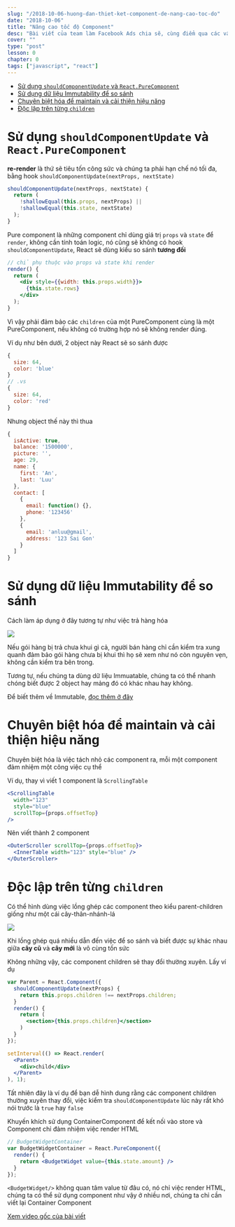 ```yaml
---
slug: "/2018-10-06-huong-dan-thiet-ket-component-de-nang-cao-toc-do"
date: "2018-10-06"
title: "Nâng cao tốc độ Component"
desc: "Bài viết của team làm Facebook Ads chia sẽ, cùng điểm qua các vấn đề căn bản để tối ưu component"
cover: ""
type: "post"
lesson: 0
chapter: 0
tags: ["javascript", "react"]
---
```


<!-- TOC -->

- [Sử dụng `shouldComponentUpdate` và `React.PureComponent`](#sử-dụng-shouldcomponentupdate-và-reactpurecomponent)
- [Sử dụng dữ liệu Immutability để so sánh](#sử-dụng-dữ-liệu-immutability-để-so-sánh)
- [Chuyên biệt hóa để maintain và cải thiện hiệu năng](#chuyên-biệt-hóa-để-maintain-và-cải-thiện-hiệu-năng)
- [Độc lập trên từng `children`](#độc-lập-trên-từng-children)

<!-- /TOC -->

# Sử dụng `shouldComponentUpdate` và `React.PureComponent`

**re-render** là thứ sẽ tiêu tốn công sức và chúng ta phải hạn chế nó tối đa, bằng hook `shouldComponentUpdate(nextProps, nextState)`

```jsx
shouldComponentUpdate(nextProps, nextState) {
  return (
    !shallowEqual(this.props, nextProps) ||
    !shallowEqual(this.state, nextState)
  );
}
```

Pure component là những component chỉ dùng giá trị `props` và `state` để `render`, không cần tính toán logic, nó cũng sẽ không có hook `shouldComponentUpdate`, React sẽ dùng kiểu so sánh **tương đối**

```jsx
// chỉ phụ thuộc vào props và state khi render
render() {
  return (
    <div style={{width: this.props.width}}>
      {this.state.rows}
    </div>
  );
}
```

Vì vậy phải đảm bảo các `children` của một PureComponent cùng là một PureComponent, nếu không có trường hợp nó sẽ không render đúng.

Ví dụ như bên dưới, 2 object này React sẽ so sánh được

```js
{
  size: 64,
  color: 'blue'
}
// .vs
{
  size: 64,
  color: 'red'
}
```

Nhưng object thế này thì thua

```js
{
  isActive: true,
  balance: '1500000',
  picture: '',
  age: 29,
  name: {
    first: 'An',
    last: 'Luu'
  },
  contact: [
    {
      email: function() {},
      phone: '123456'
    },
    {
      email: 'anluu@gmail',
      address: '123 Sai Gon'
    }
  ]
}
```

# Sử dụng dữ liệu Immutability để so sánh

Cách làm áp dụng ở đây tương tự như việc trả hàng hóa

![](https://uidesign.gearbest.com/gb_blog/2101-2400/2375/6-tips-about-applying-for-a-product-return-on-GearBest-Z00.jpg)

Nếu gói hàng bị trả chưa khui gì cả, người bán hàng chỉ cần kiểm tra xung quanh đảm bảo gói hàng chưa bị khui thì họ sẽ xem như nó còn nguyên vẹn, không cần kiểm tra bên trong.

Tương tự, nếu chúng ta dùng dữ liệu Immuatable, chúng ta có thể nhanh chóng biết được 2 object hay mảng đó có khác nhau hay không.

Để biết thêm về Immutable, [đọc thêm ở đây](https://facebook.github.io/immutable-js/)

# Chuyên biệt hóa để maintain và cải thiện hiệu năng

Chuyên biệt hóa là việc tách nhỏ các component ra, mỗi một component đảm nhiệm một công việc cụ thể

Ví dụ, thay vì viết 1 component là `ScrollingTable`

```jsx
<ScrollingTable
  width="123"
  style="blue"
  scrollTop={props.offsetTop}
/>
```

Nên viết thành 2 component

```jsx
<OuterScroller scrollTop={props.offsetTop}>
  <InnerTable width="123" style="blue" />
</OuterScroller>
```

# Độc lập trên từng `children`

Có thể hình dùng việc lồng ghép các component theo kiểu parent-children giống như một cái cây-thân-nhánh-lá

![](https://media.istockphoto.com/vectors/tree-background-vector-id518399734?k=6&m=518399734&s=612x612&w=0&h=qxXFy440iXG-CXB9jlC-TyWPKU0NRWLa3cGYu_-ukQI=)

Khi lồng ghép quá nhiều dẫn đến việc để so sánh và biết được sự khác nhau giữa **cây cũ** và **cây mới** là vô cùng tốn sức

Không những vậy, các component children sẽ thay đổi thường xuyên. Lấy ví dụ

```jsx
var Parent = React.Component({
  shouldComponentUpdate(nextProps) {
    return this.props.children !== nextProps.children;
  }
  render() {
    return (
      <section>{this.props.children}</section>
    )
  }
});

setInterval(() => React.render(
  <Parent>
    <div>child</div>
  </Parent>
), 1);
```

Tất nhiên đây là ví dụ để bạn dễ hình dung rằng các component children thường xuyên thay đổi, việc kiểm tra `shouldComponentUpdate` lúc này rất khó nói trước là `true` hay `false`

Khuyến khích sử dụng ContainerComponent để kết nối vào store và Component chỉ đảm nhiệm việc render HTML

```jsx
// BudgetWidgetContainer
var BudgetWidgetContainer = React.PureComponent({  
  render() {
    return <BudgetWidget value={this.state.amount} />
  }
});
```

`<BudgetWidget/>` không quan tâm value từ đâu có, nó chỉ việc render HTML, chúng ta có thể sử dụng component như vậy ở nhiều nơi, chúng ta chỉ cần viết lại Container Component

[Xem video gốc của bài viết](https://www.youtube.com/watch?v=KYzlpRvWZ6c)